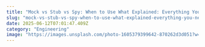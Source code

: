 ```yaml
---
title: "Mock vs Stub vs Spy: When to Use What Explained: Everything You Need to Know"
slug: "mock-vs-stub-vs-spy-when-to-use-what-explained-everything-you-need-to-know"
date: 2025-06-12T07:01:47.409Z
category: "Engineering"
image: "https://images.unsplash.com/photo-1605379399642-870262d3d051?w=1200&h=600&fit=crop"
---
```



